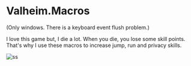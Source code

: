 # Valheim.Macros
(Only windows. There is a keyboard event flush problem.)

I love this game but, I die a lot. When you die, you lose some skill points. That's why I use these macros to increase jump, run and privacy skills.

![ss](https://user-images.githubusercontent.com/602600/109970153-c64a5200-7d05-11eb-89ed-cf987afb50bc.png)
